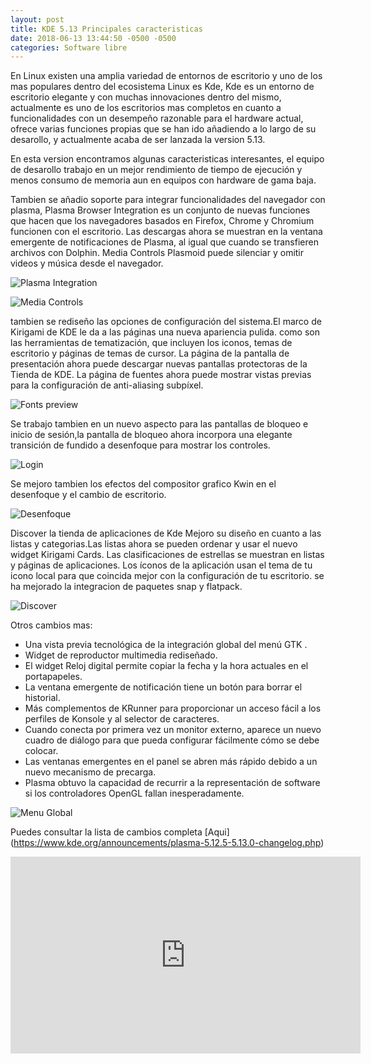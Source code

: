 ```yaml
---
layout: post
title: KDE 5.13 Principales caracteristicas
date: 2018-06-13 13:44:50 -0500 -0500
categories: Software libre
---
```

En Linux existen una amplia variedad de entornos de escritorio y uno de los mas populares dentro del ecosistema Linux es Kde, Kde es un entorno de escritorio elegante y con muchas innovaciones dentro del mismo, actualmente es uno de los escritorios mas completos en cuanto a funcionalidades con un desempeño razonable para el hardware actual, ofrece varias funciones propias que se han ido añadiendo a lo largo de su desarollo, y actualmente acaba de ser lanzada la version 5.13.

En esta version encontramos algunas caracteristicas interesantes, el equipo de desarollo trabajo en un mejor rendimiento de tiempo de ejecución y menos consumo de memoria aun en equipos con hardware de gama baja.

Tambien se añadio soporte para integrar funcionalidades del navegador con plasma, Plasma Browser Integration es un conjunto de nuevas funciones que hacen que los navegadores basados ​​en Firefox, Chrome y Chromium funcionen con el  escritorio. Las descargas ahora se muestran en la ventana emergente de notificaciones de Plasma, al igual que cuando se transfieren archivos con Dolphin. Media Controls Plasmoid puede silenciar y omitir videos y música desde el navegador.

![Plasma Integration](https://www.kde.org/announcements/plasma-5.13/pbi-download-integration.png "Integration")

![Media Controls](https://www.kde.org/announcements/plasma-5.13/pbi-video-controls.png "Controls")

tambien se rediseño las opciones de configuración del sistema.El marco de Kirigami de KDE le da a las páginas una nueva apariencia pulida. como son las herramientas de tematización, que incluyen los iconos, temas de escritorio y páginas de temas de cursor. La página de la pantalla de presentación ahora puede descargar nuevas pantallas protectoras de la Tienda de KDE. La página de fuentes ahora puede mostrar vistas previas para la configuración de anti-aliasing subpíxel.

![Fonts preview](https://www.kde.org/announcements/plasma-5.13/kcm-fonts-hint-preview.png "Fonts preview")

Se trabajo tambien en un nuevo aspecto para las pantallas de bloqueo e inicio de sesión,la pantalla de bloqueo ahora incorpora una elegante transición de fundido a desenfoque para mostrar los controles.

![Login](https://www.kde.org/announcements/plasma-5.13/login.png "login")

Se mejoro tambien los efectos del compositor grafico Kwin en el desenfoque y el cambio de escritorio.

![Desenfoque](https://www.kde.org/announcements/plasma-5.13/kwin-blur-dash.png "desenfoque")

Discover la tienda de aplicaciones de Kde Mejoro su diseño en cuanto a las listas y categorias.Las listas ahora se pueden ordenar y usar el nuevo widget Kirigami Cards. Las clasificaciones de estrellas se muestran en listas y páginas de aplicaciones. Los íconos de la aplicación usan el tema de tu icono local para que coincida mejor con la configuración de tu escritorio. se ha mejorado la integracion de paquetes snap y flatpack.

![Discover](https://www.kde.org/announcements/plasma-5.13/discover.png "discover")

 Otros cambios mas:

 - Una vista previa tecnológica de la integración global del menú GTK .
- Widget de reproductor multimedia rediseñado.
- El widget Reloj digital permite copiar la fecha y la hora actuales en el portapapeles.
- La ventana emergente de notificación tiene un botón para borrar el historial.
- Más complementos de KRunner para proporcionar un acceso fácil a los perfiles de Konsole y al selector de caracteres.
- Cuando conecta por primera vez un monitor externo, aparece un nuevo cuadro de diálogo para que pueda configurar fácilmente cómo se debe colocar.
- Las ventanas emergentes en el panel se abren más rápido debido a un nuevo mecanismo de precarga.
- Plasma obtuvo la capacidad de recurrir a la representación de software si los controladores OpenGL fallan inesperadamente.

![Menu Global](https://www.kde.org/announcements/plasma-5.13/gedit-global-menu-wee.png "Menu")

Puedes consultar la lista de cambios completa [Aqui] (https://www.kde.org/announcements/plasma-5.12.5-5.13.0-changelog.php)

<iframe width="560" height="315" src="https://www.youtube.com/embed/C2kR1_n_d-g" frameborder="0" allow="autoplay; encrypted-media" allowfullscreen></iframe>





